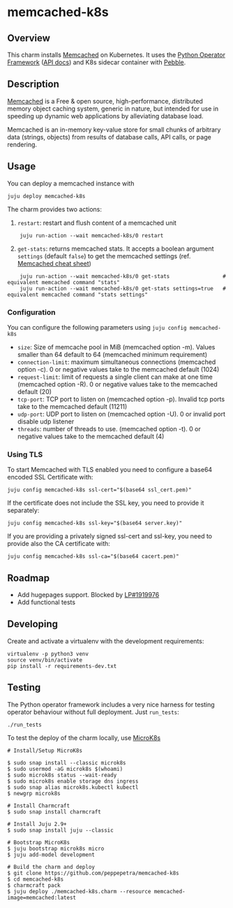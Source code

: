 # memcached-k8s

## Overview

This charm installs [Memcached](http://memcached.org) on Kubernetes. It uses the [Python Operator Framework](https://github.com/canonical/operator) ([API docs](https://ops.readthedocs.io/en/latest/)) and K8s sidecar container with [Pebble](https://github.com/canonical/pebble).

## Description

[Memcached](http://memcached.org) is a Free & open source, high-performance, distributed memory object caching system, generic in nature, but intended for use in speeding up dynamic web applications by alleviating database load.

Memcached is an in-memory key-value store for small chunks of arbitrary data (strings, objects) from results of database calls, API calls, or page rendering.

## Usage

You can deploy a memcached instance with

    juju deploy memcached-k8s

The charm provides two actions:

1. `restart`: restart and flush content of a memcached unit

```
    juju run-action --wait memcached-k8s/0 restart 
```
2. `get-stats`: returns memcached stats. It accepts a boolean argument `settings` (default `false`) to get the memcached settings (ref. [Memcached cheat sheet](https://lzone.de/cheat-sheet/memcached))

```
    juju run-action --wait memcached-k8s/0 get-stats                 # equivalent memcached command "stats"
    juju run-action --wait memcached-k8s/0 get-stats settings=true   # equivalent memcached command "stats settings"
```

### Configuration

You can configure the following parameters using `juju config memcached-k8s`

* `size`: Size of memcache pool in MiB (memcached option -m). Values smaller than 64 default to 64 (memcached minimum requirement)
* `connection-limit`: maximum simultaneous connections (memcached option -c). 0 or negative values take to the memcached default (1024)
* `request-limit`: limit of requests a single client can make at one time (memcached option -R). 0 or negative values take to the memcached default (20)
* `tcp-port`: TCP port to listen on (memcached option -p). Invalid tcp ports take to the memcached default (11211)
* `udp-port`: UDP port to listen on (memcached option -U). 0 or invalid port disable udp listener
* `threads`: number of threads to use. (memcached option -t). 0 or negative values take to the memcached default (4)

### Using TLS

To start Memcached with TLS enabled you need to configure a base64 encoded SSL Certificate with:
```
juju config memcached-k8s ssl-cert="$(base64 ssl_cert.pem)"
```

If the certificate does not include the SSL key, you need to provide it separately:
```
juju config memcached-k8s ssl-key="$(base64 server.key)" 
```

If you are providing a privately signed ssl-cert and ssl-key, you need to provide also the CA certificate with:
```
juju config memcached-k8s ssl-ca="$(base64 cacert.pem)"
```

## Roadmap

* Add hugepages support. Blocked by [LP#1919976](https://bugs.launchpad.net/juju/+bug/1919976)
* Add functional tests

## Developing

Create and activate a virtualenv with the development requirements:

    virtualenv -p python3 venv
    source venv/bin/activate
    pip install -r requirements-dev.txt

## Testing

The Python operator framework includes a very nice harness for testing
operator behaviour without full deployment. Just `run_tests`:

    ./run_tests

To test the deploy of the charm locally, use [MicroK8s](https://microk8s.io/)

```
# Install/Setup MicroK8s

$ sudo snap install --classic microk8s
$ sudo usermod -aG microk8s $(whoami)
$ sudo microk8s status --wait-ready
$ sudo microk8s enable storage dns ingress
$ sudo snap alias microk8s.kubectl kubectl
$ newgrp microk8s

# Install Charmcraft
$ sudo snap install charmcraft

# Install Juju 2.9+
$ sudo snap install juju --classic 

# Bootstrap MicroK8s
$ juju bootstrap microk8s micro
$ juju add-model development

# Build the charm and deploy
$ git clone https://github.com/peppepetra/memcached-k8s
$ cd memcached-k8s 
$ charmcraft pack
$ juju deploy ./memcached-k8s.charm --resource memcached-image=memcached:latest 
```